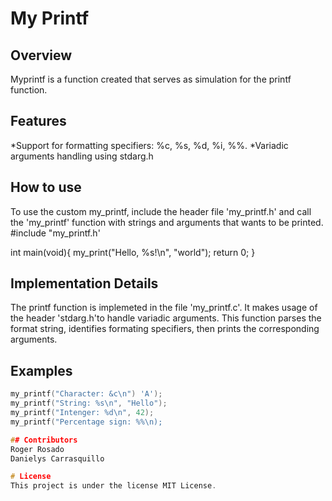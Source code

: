 # My Printf

## Overview

Myprintf is a function created that serves as simulation for the printf function.

## Features
*Support for formatting specifiers: %c, %s, %d, %i, %%.
*Variadic arguments handling using stdarg.h

## How to use
To use the custom my_printf, include the header file 'my_printf.h' and call the 'my_printf' function with strings and arguments that wants to be printed.
#include "my_printf.h'

int main(void){
my_print("Hello, %s!\n", "world");
return 0;
}


## Implementation Details
The printf function is implemeted in the file 'my_printf.c'. It makes usage of the header 'stdarg.h'to handle variadic arguments. This function parses the format string, identifies formating specifiers, then prints the corresponding arguments.

## Examples
```c
my_printf("Character: &c\n") 'A');
my_printf("String: %s\n", "Hello");
my_printf("Intenger: %d\n", 42);
my_printf("Percentage sign: %%\n);

## Contributors
Roger Rosado
Danielys Carrasquillo

# License
This project is under the license MIT License.

